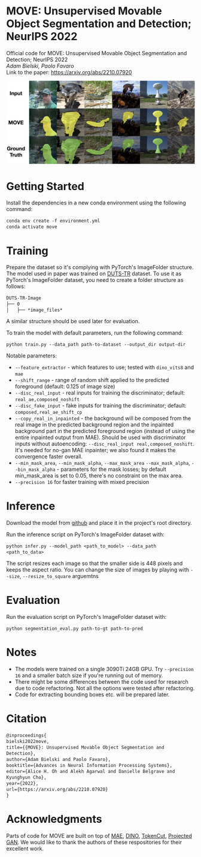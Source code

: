 # MOVE: Unsupervised Movable Object Segmentation and Detection; NeurIPS 2022

Official code for MOVE: Unsupervised Movable Object Segmentation and Detection; NeurIPS 2022  
*Adam Bielski, Paolo Favaro*  
Link to the paper: https://arxiv.org/abs/2210.07920

![Alt text](figures/examples.jpg)

# Getting Started
Install the dependencies in a new conda environment using the following command:
```
conda env create -f environment.yml
conda activate move
```

# Training
Prepare the dataset so it's complying with PyTorch's ImageFolder structure.  
The model used in paper was trained on [DUTS-TR](http://saliencydetection.net/duts/#org3aad434) dataset. To use it as PyTorch's ImageFolder dataset, you need to create a folder structure as follows:
```
DUTS-TR-Image
├── 0
│   ├── *image_files*
```
A similar structure should be used later for evaluation.

To train the model with default parameters, run the following command:
```
python train.py --data_path path-to-dataset --output_dir output-dir
```
Notable parameters:
- `--feature_extractor` - which features to use; tested with `dino_vits8` and `mae`
- `--shift_range` - range of random shift applied to the predicted foreground (default: 0.125 of image size)
- `--disc_real_input` - real inputs for training the discriminator; default: `real_ae,composed_noshift`
- `--disc_fake_input` - fake inputs for training the discriminator; default: `composed,real_ae_shift_cp`
- `--copy_real_in_inpainted` - the background will be composed from the real image in the predicted background region and the inpainted background part in the predicted foreground region (instead of using the entire inpainted output from MAE). Should be used with discriminator inputs without autoencoding: `--disc_real_input real,composed_noshift`. It's needed for no-gan MAE inpainter; we also found it makes the convergence faster overall.
- `--min_mask_area`, `--min_mask_alpha`, `--max_mask_area` `--max_mask_alpha`, `--bin_mask_alpha` - parameters for the mask losses; by default min_mask_area is set to 0.05, there's no constraint on the max area.
- `--precision 16` for faster training with mixed precision
  


# Inference
Download the model from [github](https://github.com/adambielski/move-seg/releases/tag/move_model ) and place it in the project's root directory.

Run the inference script on PyTorch's ImageFolder dataset with:
```
python infer.py --model_path <path_to_model> --data_path <path_to_data>
```
The script resizes each image so that the smaller side is 448 pixels and keeps the aspect ratio. You can change the size of images by playing with `--size`, `--resize_to_square` arguemtns

# Evaluation
Run the evaluation script on PyTorch's ImageFolder dataset with:
```
python segmentation_eval.py path-to-gt path-to-pred
```

# Notes
- The models were trained on a single 3090Ti 24GB GPU. Try `--precision 16` and a smaller batch size if you're running out of memory.
- There might be some differences between the code used for research due to code refactoring. Not all the options were tested after refactoring.
- Code for extracting bounding boxes etc. will be prepared later.

# Citation

```
@inproceedings{
bielski2022move,
title={{MOVE}: Unsupervised Movable Object Segmentation and Detection},
author={Adam Bielski and Paolo Favaro},
booktitle={Advances in Neural Information Processing Systems},
editor={Alice H. Oh and Alekh Agarwal and Danielle Belgrave and Kyunghyun Cho},
year={2022},
url={https://arxiv.org/abs/2210.07920}
}
```

# Acknowledgments
Parts of code for MOVE are built on top of [MAE](https://github.com/facebookresearch/mae), [DINO](https://github.com/facebookresearch/dino), [TokenCut](https://github.com/YangtaoWANG95/TokenCut), [Projected GAN](https://github.com/autonomousvision/projected_gan). We would like to thank the authors of these respositories for their excellent work.

